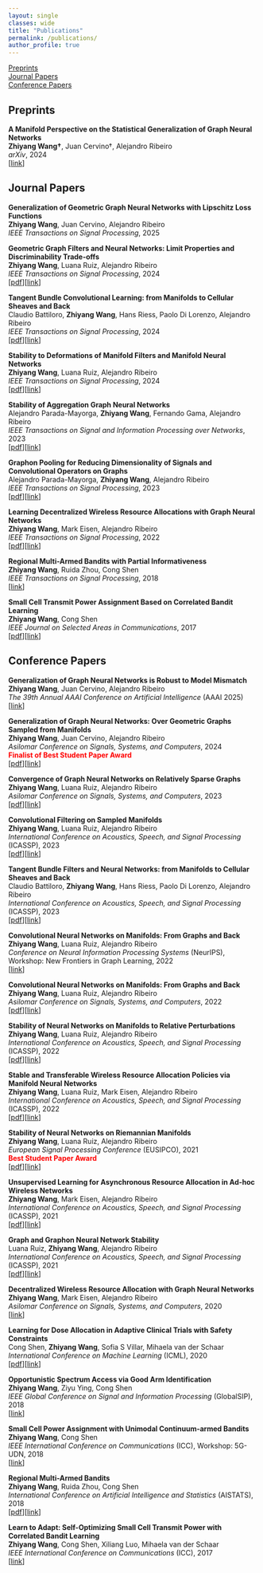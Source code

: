 ```yaml
---
layout: single
classes: wide
title: "Publications"
permalink: /publications/
author_profile: true
---
```



[Preprints](#preprints)\
[Journal Papers](#journal-papers)\
[Conference Papers](#conference-papers)


## Preprints


**A Manifold Perspective on the Statistical Generalization of Graph Neural Networks**\
**Zhiyang Wang&#8224;**, Juan Cervino&#8224;, Alejandro Ribeiro\
*arXiv*, 2024\
[[link](https://arxiv.org/abs/2406.05225)]


## Journal Papers

**Generalization of Geometric Graph Neural Networks with Lipschitz Loss Functions**\
**Zhiyang Wang**, Juan Cervino, Alejandro Ribeiro\
*IEEE Transactions on Signal Processing*, 2025

**Geometric Graph Filters and Neural Networks: Limit Properties and Discriminability Trade-offs**\
**Zhiyang Wang**, Luana Ruiz, Alejandro Ribeiro\
*IEEE Transactions on Signal Processing*, 2024\
[[pdf](/Papers/TSP2024-GeometricConvergence.pdf)][[link](https://ieeexplore.ieee.org/document/10508628)]

**Tangent Bundle Convolutional Learning: from Manifolds to Cellular Sheaves and Back**\
Claudio Battiloro, **Zhiyang Wang**, Hans Riess, Paolo Di Lorenzo, Alejandro Ribeiro\
*IEEE Transactions on Signal Processing*, 2024\
[[pdf](/Papers/TSP2024-TangentBundle.pdf)][[link](https://ieeexplore.ieee.org/document/10476636)]

**Stability to Deformations of Manifold Filters and Manifold Neural Networks**\
**Zhiyang Wang**, Luana Ruiz, Alejandro Ribeiro\
*IEEE Transactions on Signal Processing*, 2024\
[[pdf](/Papers/TSP2024-StabilityManifold.pdf)][[link](https://ieeexplore.ieee.org/document/10474483)]

**Stability of Aggregation Graph Neural Networks**\
Alejandro Parada-Mayorga, **Zhiyang Wang**, Fernando Gama, Alejandro Ribeiro\
*IEEE Transactions on Signal and Information Processing over Networks*, 2023\
[[pdf](/Papers/TSP2023-StabilityAggregation.pdf)][[link](https://ieeexplore.ieee.org/abstract/document/10354426)]

**Graphon Pooling for Reducing Dimensionality of Signals and Convolutional Operators on Graphs**\
Alejandro Parada-Mayorga, **Zhiyang Wang**, Alejandro Ribeiro\
*IEEE Transactions on Signal Processing*, 2023\
[[pdf](/Papers/TSP2023-GraphonPooling.pdf)][[link](https://ieeexplore.ieee.org/document/10261234)]

**Learning Decentralized Wireless Resource Allocations with Graph Neural Networks**\
**Zhiyang Wang**, Mark Eisen, Alejandro Ribeiro\
*IEEE Transactions on Signal Processing*, 2022\
[[pdf](/Papers/TSP2022-LearningDecentralized.pdf)][[link](https://ieeexplore.ieee.org/document/9745318)]

**Regional Multi-Armed Bandits with Partial Informativeness**\
**Zhiyang Wang**, Ruida Zhou, Cong Shen\
*IEEE Transactions on Signal Processing*, 2018\
[[link](https://ieeexplore.ieee.org/document/8466607)]

**Small Cell Transmit Power Assignment Based on Correlated Bandit Learning**\
**Zhiyang Wang**, Cong Shen\
*IEEE Journal on Selected Areas in Communications*, 2017\
[[pdf](/Papers/JSAC2017-SmallCell.pdf)][[link](https://ieeexplore.ieee.org/document/7874140)]


## Conference Papers

**Generalization of Graph Neural Networks is Robust to Model Mismatch**\
**Zhiyang Wang**, Juan Cervino, Alejandro Ribeiro\
*The 39th Annual AAAI Conference on Artificial Intelligence* (AAAI 2025)\
[[link](https://arxiv.org/abs/2408.13878)]

**Generalization of Graph Neural Networks: Over Geometric Graphs Sampled from Manifolds**\
**Zhiyang Wang**, Juan Cervino, Alejandro Ribeiro\
*Asilomar Conference on Signals, Systems, and Computers*, 2024\
**<span style="color:red">Finalist of Best Student Paper Award</span>**\
[[pdf](/Papers/Asilomar2024-Generalization.pdf)][[link]()]

**Convergence of Graph Neural Networks on Relatively Sparse Graphs**\
**Zhiyang Wang**, Luana Ruiz, Alejandro Ribeiro\
*Asilomar Conference on Signals, Systems, and Computers*, 2023\
[[pdf](/Papers/Asilomar2023-Convergence.pdf)][[link](https://ieeexplore.ieee.org/document/10476997)]

**Convolutional Filtering on Sampled Manifolds**\
**Zhiyang Wang**, Luana Ruiz, Alejandro Ribeiro\
*International Conference on Acoustics, Speech, and Signal Processing* (ICASSP), 2023\
[[pdf](/Papers/ICASSP2023-SampledManifold.pdf)][[link](https://ieeexplore.ieee.org/document/10097267)]

**Tangent Bundle Filters and Neural Networks:  from Manifolds to Cellular Sheaves and Back**\
Claudio Battiloro, **Zhiyang Wang**, Hans Riess, Paolo Di Lorenzo, Alejandro Ribeiro\
*International Conference on Acoustics, Speech, and Signal Processing* (ICASSP), 2023\
[[pdf](/Papers/ICASSP2023-VMNN.pdf)][[link](https://ieeexplore.ieee.org/document/10096934)]

**Convolutional Neural Networks on Manifolds: From Graphs and Back**\
**Zhiyang Wang**, Luana Ruiz, Alejandro Ribeiro\
*Conference on Neural Information Processing Systems* (NeurIPS), Workshop: New Frontiers in Graph Learning, 2022\
[[link](https://openreview.net/forum?id=sjk2IiF9tiY)]

**Convolutional Neural Networks on Manifolds: From Graphs and Back**\
**Zhiyang Wang**, Luana Ruiz, Alejandro Ribeiro\
*Asilomar Conference on Signals, Systems, and Computers*, 2022\
[[pdf](/Papers/Asilomar2022-convolution.pdf)][[link](https://ieeexplore.ieee.org/document/10051964)]

**Stability of Neural Networks on Manifolds to Relative Perturbations**\
**Zhiyang Wang**, Luana Ruiz, Alejandro Ribeiro\
*International Conference on Acoustics, Speech, and Signal Processing* (ICASSP), 2022\
[[pdf](/Papers/ICASSP2022-stability.pdf)][[link](https://ieeexplore.ieee.org/document/9747865)]

**Stable and Transferable Wireless Resource Allocation Policies via Manifold Neural Networks**\
**Zhiyang Wang**, Luana Ruiz, Mark Eisen, Alejandro Ribeiro\
*International Conference on Acoustics, Speech, and Signal Processing* (ICASSP), 2022\
[[pdf](/Papers/ICASSP2022-Stable.pdf)][[link](https://ieeexplore.ieee.org/document/9746313)]

**Stability of Neural Networks on Riemannian Manifolds**\
**Zhiyang Wang**, Luana Ruiz, Alejandro Ribeiro\
*European Signal Processing Conference* (EUSIPCO), 2021\
**<span style="color:red">Best Student Paper Award</span>**\
[[pdf](/Papers/EUSIPCO2021-Stability.pdf)][[link](https://ieeexplore.ieee.org/document/9616024)]

**Unsupervised Learning for Asynchronous Resource Allocation in Ad-hoc Wireless Networks**\
**Zhiyang Wang**, Mark Eisen, Alejandro Ribeiro\
*International Conference on Acoustics, Speech, and Signal Processing* (ICASSP), 2021\
[[pdf](/Papers/ICASSP2021-Unsupervised.pdf)][[link](https://ieeexplore.ieee.org/document/9414181)]

**Graph and Graphon Neural Network Stability**\
Luana Ruiz, **Zhiyang Wang**, Alejandro Ribeiro\
*International Conference on Acoustics, Speech, and Signal Processing* (ICASSP), 2021\
[[pdf](/Papers/ICASSP2021-graphonstability.pdf)][[link](https://ieeexplore.ieee.org/document/9414838)]

**Decentralized Wireless Resource Allocation with Graph Neural Networks**\
**Zhiyang Wang**, Mark Eisen, Alejandro Ribeiro\
*Asilomar Conference on Signals, Systems, and Computers*, 2020\
[[link](https://ieeexplore.ieee.org/document/9443326)]

**Learning for Dose Allocation in Adaptive Clinical Trials with Safety Constraints**\
Cong Shen, **Zhiyang Wang**, Sofia S Villar, Mihaela van der Schaar\
*International Conference on Machine Learning* (ICML), 2020\
[[pdf](/Papers/ICML2018-LearningDose.pdf)][[link](https://proceedings.mlr.press/v119/shen20d.html)]

**Opportunistic Spectrum Access via Good Arm Identification**\
**Zhiyang Wang**, Ziyu Ying, Cong Shen\
*IEEE Global Conference on Signal and Information Processing* (GlobalSIP), 2018\
[[link](https://ieeexplore.ieee.org/document/8646686)]

**Small Cell Power Assignment with Unimodal Continuum-armed Bandits**\
**Zhiyang Wang**, Cong Shen\
*IEEE International Conference on Communications* (ICC), Workshop: 5G-UDN, 2018\
[[link](https://ieeexplore.ieee.org/document/8403499)]

**Regional Multi-Armed Bandits**\
**Zhiyang Wang**, Ruida Zhou, Cong Shen\
*International Conference on Artificial Intelligence and Statistics* (AISTATS), 2018\
[[pdf](/Papers/AISTATS2018-Regional.pdf)][[link](https://proceedings.mlr.press/v84/wang18b.html)]

**Learn to Adapt: Self-Optimizing Small Cell Transmit Power with Correlated Bandit Learning**\
**Zhiyang Wang**, Cong Shen, Xiliang Luo, Mihaela van der Schaar\
*IEEE International Conference on Communications* (ICC), 2017\
[[link](https://ieeexplore.ieee.org/document/7997146)]
